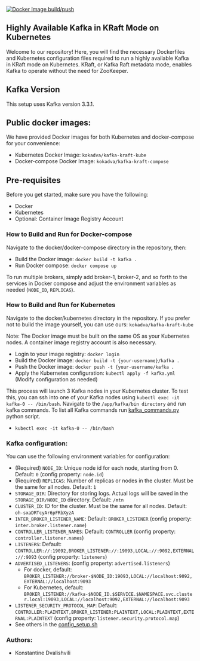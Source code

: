 [![Docker Image build/push](https://github.com/kokadva/highly-available-kafka-with-kraft/actions/workflows/docker-image.yml/badge.svg)](https://github.com/kokadva/highly-available-kafka-with-kraft/actions/workflows/docker-image.yml)

## Highly Available Kafka in KRaft Mode on Kubernetes

Welcome to our repository! Here, you will find the necessary Dockerfiles and Kubernetes configuration files required to
run a highly available Kafka in KRaft mode on Kubernetes. KRaft, or Kafka Raft metadata mode, enables Kafka to operate
without the need for ZooKeeper.

## Kafka Version

This setup uses Kafka version 3.3.1.

## Public docker images:

We have provided Docker images for both Kubernetes and docker-compose for your convenience:

* Kubernetes Docker Image: `kokadva/kafka-kraft-kube`
* Docker-compose Docker Image: `kokadva/kafka-kraft-compose`

## Pre-requisites

Before you get started, make sure you have the following:

- Docker
- Kubernetes
- Optional: Container Image Registry Account

### How to Build and Run for Docker-compose

Navigate to the docker/docker-compose directory in the repository, then:

* Build the Docker image: `docker build -t kafka .`
* Run Docker compose: `docker compose up`

To run multiple brokers, simply add broker-1, broker-2, and so forth to the services in Docker compose and adjust the
environment variables as needed (`NODE_ID`, `REPLICAS`).

### How to Build and Run for Kubernetes

Navigate to the docker/kubernetes directory in the repository. If you prefer not to build the image yourself, you can
use ours: `kokadva/kafka-kraft-kube`

Note: The Docker image must be built on the same OS as your Kubernetes nodes. A container image registry account is
also necessary.

* Login to your image registry: `docker login`
* Build the Docker image: `docker build -t {your-username}/kafka .`
* Push the Docker image: `docker push -t {your-username/kafka .`
* Apply the Kubernetes configuration: `kubectl apply -f kafka.yml` (Modify configuration as needed)

This process will launch 3 Kafka nodes in your Kubernetes cluster. To test this, you can ssh into one of your Kafka
nodes using `kubectl exec -it kafka-0 -- /bin/bash`. Navigate to the `/app/kafka/bin directory` and run kafka commands.
To list all Kafka commands run [kafka_commands.py](kafka_commands.py) python script.

* `kubectl exec -it kafka-0 -- /bin/bash`

### Kafka configuration:

You can use the following environment variables for configuration:

- (Required) `NODE_ID`: Unique node id for each node, starting from 0. Default: `0` (config property: `node.id`)
- (Required) `REPLICAS`: Number of replicas or nodes in the cluster. Must be the same for all nodes. Default: `1`
- `STORAGE_DIR`: Directory for storing logs. Actual logs will be saved in the `STORAGE_DIR/NODE_ID` directory.
  Default: `/mtn`
- `CLUSTER_ID`: ID for the cluster. Must be the same for all nodes. Default: `oh-sxaDRTcyAr6pFRbXyzA`
- `INTER_BROKER_LISTENER_NAME`: Default: `BROKER_LISTENER` (config property: `inter.broker.listener.name`)
- `CONTROLLER_LISTENER_NAMES`: Default: `CONTROLLER` (config property: `controller.listener.names`)
- `LISTENERS`: Default: `CONTROLLER://:19092,BROKER_LISTENER://:19093,LOCAL://:9092,EXTERNAL://:9093` (config
  property: `listeners`)
- `ADVERTISED_LISTENERS`: (config property: `advertised.listeners`)
    - For docker, default: `BROKER_LISTENER://broker-$NODE_ID:19093,LOCAL://localhost:9092,EXTERNAL://localhost:9093`
    - For Kubernetes,
      default: `BROKER_LISTENER://kafka-$NODE_ID.$SERVICE.$NAMESPACE.svc.cluster.local:19093,LOCAL://localhost:9092,EXTERNAL://localhost:9093`
- `LISTENER_SECURITY_PROTOCOL_MAP`:
  Default: `CONTROLLER:PLAINTEXT,BROKER_LISTENER:PLAINTEXT,LOCAL:PLAINTEXT,EXTERNAL:PLAINTEXT` (config
  property: `listener.security.protocol.map`)
- See others in the [config_setup.sh](docker%2Fconfig_setup.sh)

### Authors:

* Konstantine Dvalishvili 

